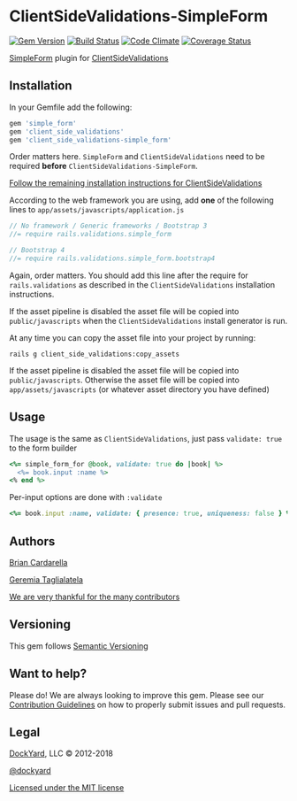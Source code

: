# ClientSideValidations-SimpleForm #

[![Gem Version](https://badge.fury.io/rb/client_side_validations-simple_form.svg)](http://badge.fury.io/rb/client_side_validations-simple_form)
[![Build Status](https://secure.travis-ci.org/DavyJonesLocker/client_side_validations-simple_form.svg?branch=master)](https://travis-ci.org/DavyJonesLocker/client_side_validations-simple_form)
[![Code Climate](https://codeclimate.com/github/DavyJonesLocker/client_side_validations-simple_form/badges/gpa.svg)](https://codeclimate.com/github/DavyJonesLocker/client_side_validations-simple_form)
[![Coverage Status](https://coveralls.io/repos/github/DavyJonesLocker/client_side_validations-simple_form/badge.svg?branch=master)](https://coveralls.io/github/DavyJonesLocker/client_side_validations-simple_form?branch=master)

[SimpleForm](https://github.com/plataformatec/simple_form) plugin for [ClientSideValidations](https://github.com/DavyJonesLocker/client_side_validations)

## Installation ##

In your Gemfile add the following:

```ruby
gem 'simple_form'
gem 'client_side_validations'
gem 'client_side_validations-simple_form'
```

Order matters here. `SimpleForm` and `ClientSideValidations` need to be
required **before** `ClientSideValidations-SimpleForm`.

[Follow the remaining installation instructions for ClientSideValidations](https://github.com/DavyJonesLocker/client_side_validations/blob/master/README.md)

According to the web framework you are using, add **one** of the following lines to `app/assets/javascripts/application.js`

```javascript
// No framework / Generic frameworks / Bootstrap 3
//= require rails.validations.simple_form

// Bootstrap 4
//= require rails.validations.simple_form.bootstrap4
```

Again, order matters. You should add this line after the require for `rails.validations` as described in the `ClientSideValidations` installation instructions.

If the asset pipeline is disabled the asset file will be copied
into `public/javascripts` when the `ClientSideValidations` install generator is run.

At any time you can copy the asset file into your project by running:

```
rails g client_side_validations:copy_assets
```

If the asset pipeline is disabled the asset file will be copied
into `public/javascripts`. Otherwise the asset file will be copied into
`app/assets/javascripts` (or whatever asset directory you have
defined)

## Usage ##

The usage is the same as `ClientSideValidations`, just pass `validate: true` to the form builder

```ruby
<%= simple_form_for @book, validate: true do |book| %>
  <%= book.input :name %>
<% end %>
```

Per-input options are done with `:validate`

```ruby
<%= book.input :name, validate: { presence: true, uniqueness: false } %>
```

## Authors ##

[Brian Cardarella](https://twitter.com/bcardarella)

[Geremia Taglialatela](https://twitter.com/gtagliala)

[We are very thankful for the many contributors](https://github.com/DavyJonesLocker/client_side_validations-simple_form/graphs/contributors)

## Versioning ##

This gem follows [Semantic Versioning](http://semver.org)

## Want to help? ##

Please do! We are always looking to improve this gem. Please see our
[Contribution Guidelines](https://github.com/DavyJonesLocker/client_side_validations-simple_form/blob/master/CONTRIBUTING.md)
on how to properly submit issues and pull requests.

## Legal ##

[DockYard](https://dockyard.com/), LLC &copy; 2012-2018

[@dockyard](https://twitter.com/dockyard)

[Licensed under the MIT license](http://opensource.org/licenses/mit-license.php)
